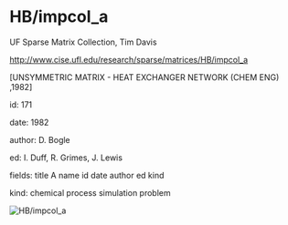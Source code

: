 # HB/impcol_a

 UF Sparse Matrix Collection, Tim Davis

 http://www.cise.ufl.edu/research/sparse/matrices/HB/impcol_a

 [UNSYMMETRIC MATRIX - HEAT EXCHANGER NETWORK (CHEM ENG) ,1982]

 id: 171

 date: 1982

 author: D. Bogle

 ed: I. Duff, R. Grimes, J. Lewis

 fields: title A name id date author ed kind

 kind: chemical process simulation problem

![HB/impcol_a](http://yifanhu.net/GALLERY/GRAPHS/GIF_SMALL/HB@impcol_a.gif)

